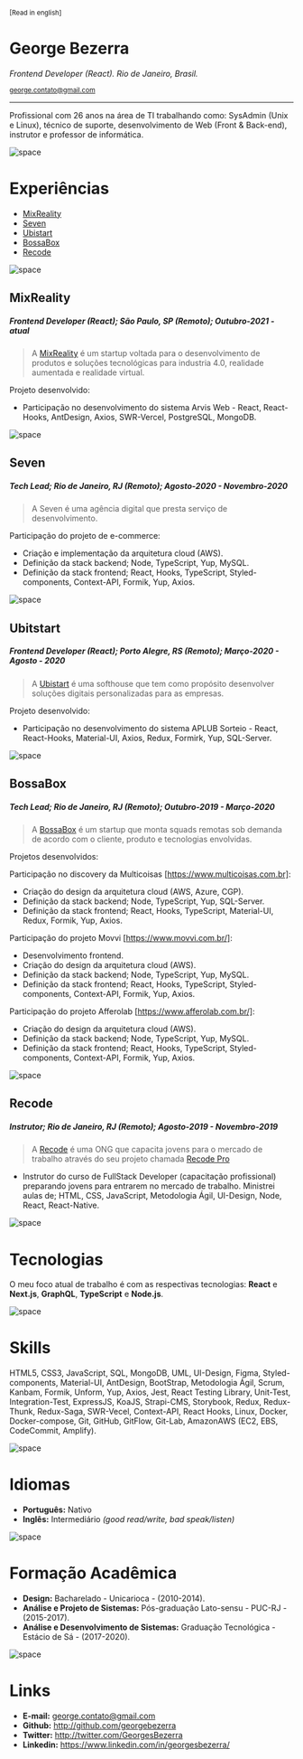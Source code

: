 <sup>

[Read in english]

</sup>

# George Bezerra
*Frontend Developer (React).*
*Rio de Janeiro, Brasil.*

<sub>george.contato@gmail.com</sub>

---

Profissional com 26 anos na área de TI trabalhando como:
SysAdmin (Unix e Linux), técnico de suporte, desenvolvimento de Web (Front & Back-end), instrutor e professor de informática.

![space](https://user-images.githubusercontent.com/3277185/99425971-50e77c80-28e2-11eb-8a59-890fcc2749e6.png)

# Experiências
* [MixReality](#mixreality)
* [Seven](#seven)
* [Ubistart](#ubistart)
* [BossaBox](#bossabox)
* [Recode](#recode)

![space](https://user-images.githubusercontent.com/3277185/99425971-50e77c80-28e2-11eb-8a59-890fcc2749e6.png)

## MixReality
##### Frontend Developer (React); São Paulo, SP (Remoto); Outubro-2021 - _atual_
> A [MixReality](http://www.mixreality.com.br/) é um startup voltada para o desenvolvimento de produtos e soluções tecnológicas para industria 4.0, realidade aumentada e realidade virtual.

Projeto desenvolvido:
* Participação no desenvolvimento do sistema Arvis Web - React, React-Hooks, AntDesign, Axios, SWR-Vercel, PostgreSQL, MongoDB.

![space](https://user-images.githubusercontent.com/3277185/99425971-50e77c80-28e2-11eb-8a59-890fcc2749e6.png)

## Seven
##### Tech Lead; Rio de Janeiro, RJ (Remoto); Agosto-2020 - Novembro-2020
> A Seven é uma agência digital que presta serviço de desenvolvimento.

Participação do projeto de e-commerce:
- Criação e implementação da arquitetura cloud (AWS).
- Definição da stack backend; Node, TypeScript, Yup, MySQL.
- Definição da stack frontend; React, Hooks, TypeScript, Styled-components, Context-API, Formik, Yup, Axios.

![space](https://user-images.githubusercontent.com/3277185/99425971-50e77c80-28e2-11eb-8a59-890fcc2749e6.png)

## Ubitstart
##### Frontend Developer (React); Porto Alegre, RS (Remoto); Março-2020 - Agosto - 2020
> A [Ubistart](https://www.ubistart.com) é uma softhouse que tem como propósito desenvolver soluções digitais personalizadas para as empresas.

Projeto desenvolvido:
* Participação no desenvolvimento do sistema APLUB Sorteio - React, React-Hooks, Material-UI, Axios, Redux, Formirk, Yup, SQL-Server.

![space](https://user-images.githubusercontent.com/3277185/99425971-50e77c80-28e2-11eb-8a59-890fcc2749e6.png)

## BossaBox
##### Tech Lead; Rio de Janeiro, RJ (Remoto); Outubro-2019 - Março-2020
> A [BossaBox](https://bossabox.com/para-empresas) é um startup que monta squads remotas sob demanda de acordo com o cliente, produto e tecnologias envolvidas.

Projetos desenvolvidos:

Participação no discovery da Multicoisas [https://www.multicoisas.com.br]:
- Criação do design da arquitetura cloud (AWS, Azure, CGP).
- Definição da stack backend; Node, TypeScript, Yup, SQL-Server.
- Definição da stack frontend; React, Hooks, TypeScript, Material-UI, Redux, Formik, Yup, Axios.

Participação do projeto Movvi [https://www.movvi.com.br/]:
- Desenvolvimento frontend.
- Criação do design da arquitetura cloud (AWS).
- Definição da stack backend; Node, TypeScript, Yup, MySQL.
- Definição da stack frontend; React, Hooks, TypeScript, Styled-components, Context-API, Formik, Yup, Axios.

Participação do projeto Afferolab [https://www.afferolab.com.br/]:
- Criação do design da arquitetura cloud (AWS).
- Definição da stack backend; Node, TypeScript, Yup, MySQL.
- Definição da stack frontend; React, Hooks, TypeScript, Styled-components, Context-API, Formik, Yup, Axios.

![space](https://user-images.githubusercontent.com/3277185/99425971-50e77c80-28e2-11eb-8a59-890fcc2749e6.png)

## Recode
##### Instrutor; Rio de Janeiro, RJ (Remoto); Agosto-2019 - Novembro-2019
> A [Recode](https://recode.org.br/) é uma ONG que capacita jovens para o mercado de trabalho através do seu
> projeto chamada [Recode Pro](https://www.recodepro.org.br/)
* Instrutor do curso de FullStack Developer (capacitação profissional) preparando jovens para entrarem no 
mercado de trabalho. 
  Ministrei aulas de; HTML, CSS, JavaScript, Metodologia Ágil, UI-Design, Node, React, React-Native.

![space](https://user-images.githubusercontent.com/3277185/99425971-50e77c80-28e2-11eb-8a59-890fcc2749e6.png)

# Tecnologias

O meu foco atual de trabalho é com as respectivas tecnologias:
**React** e **Next.js**, **GraphQL**, **TypeScript** e **Node.js**.

![space](https://user-images.githubusercontent.com/3277185/99425971-50e77c80-28e2-11eb-8a59-890fcc2749e6.png)

# Skills

HTML5, CSS3, JavaScript, SQL, MongoDB, UML, UI-Design, Figma, Styled-components, Material-UI, AntDesign, BootStrap,
Metodologia Ágil, Scrum, Kanbam, Formik, Unform, Yup, Axios, Jest, React Testing Library, Unit-Test, Integration-Test, ExpressJS, KoaJS, Strapi-CMS, 
Storybook, Redux, Redux-Thunk, Redux-Saga, SWR-Vecel, Context-API, React Hooks, Linux, Docker, Docker-compose, Git, GitHub, GitFlow, Git-Lab, AmazonAWS (EC2, EBS, CodeCommit, Amplify).

![space](https://user-images.githubusercontent.com/3277185/99425971-50e77c80-28e2-11eb-8a59-890fcc2749e6.png)

# Idiomas

- **Português:** Nativo
- **Inglês:** Intermediário *(good read/write, bad speak/listen)*

![space](https://user-images.githubusercontent.com/3277185/99425971-50e77c80-28e2-11eb-8a59-890fcc2749e6.png)

# Formação Acadêmica

- **Design:** Bacharelado - Unicarioca - (2010-2014).
- **Análise e Projeto de Sistemas:** Pós-graduação Lato-sensu - PUC-RJ - (2015-2017).
- **Análise e Desenvolvimento de Sistemas:** Graduação Tecnológica - Estácio de Sá - (2017-2020).

![space](https://user-images.githubusercontent.com/3277185/99425971-50e77c80-28e2-11eb-8a59-890fcc2749e6.png)

# Links

- **E-mail:** george.contato@gmail.com
- **Github:** http://github.com/georgebezerra
- **Twitter:** http://twitter.com/GeorgesBezerra
- **Linkedin:** https://www.linkedin.com/in/georgesbezerra/
